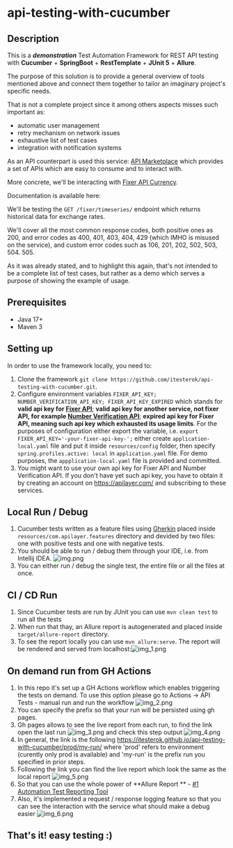 # api-testing-with-cucumber

## Description

This is a ***demonstration*** Test Automation Framework for REST API testing with **Cucumber** + **SpringBoot** +
**RestTemplate** + **JUnit 5** + **Allure**.

The purpose of this solution is to provide a general overview of tools mentioned above and connect them together to
tailor an imaginary project's specific needs.

That is not a complete project since it among others aspects misses such important as:

* automatic user management
* retry mechanism on network issues
* exhaustive list of test cases
* integration with notification systems

As an API counterpart is used this service: [API Marketplace](https://apilayer.com/) which provides a set of APIs which
are easy to consume and to interact with.

More concrete, we'll be interacting with [Fixer API Currency](https://apilayer.com/marketplace/fixer-api).

Documentation is available here:

We'll be testing the ```GET /fixer/timeseries/``` endpoint which returns historical data for exchange rates.

We'll cover all the most common response codes, both positive ones as 200, and error codes as 400, 401, 403, 404,
429 (which IMHO is misused on the service), and custom error codes such as 106, 201, 202, 502, 503, 504. 505.

As it was already stated, and to highlight this again, that's not intended to be a complete list of test cases, but
rather as a demo which serves a purpose of showing the example of usage.

## Prerequisites

- Java 17+
- Maven 3

## Setting up

In order to use the framework locally, you need to:

1. Clone the framework ```git clone https://github.com/itesterok/api-testing-with-cucumber.git```.
2. Configure environment variables ```FIXER_API_KEY; NUMBER_VERIFICATION_API_KEY; FIXER_API_KEY_EXPIRED``` which stands
   for **valid api key for [Fixer
   API](https://apilayer.com/marketplace/fixer-api?utm_source=apilayermarketplace&utm_medium=featured)**; **valid api
   key
   for another service, not fixer API, for
   example [Number Verification API](https://apilayer.com/marketplace/number_verification-api)**; **expired api key for
   Fixer API, meaning such api key which exhausted its usage limits**. For the purposes of configuration either export
   the variable, i.e. ```export FIXER_API_KEY='-your-fixer-api-key-';``` either create ```application-local.yaml``` file
   and put it inside ```resources/config``` folder, then specify ```spring.profiles.active: local```
   in ```application.yaml``` file. For demo purposes, the ```appplication-local.yaml``` file is provided and committed.
3. You might want to use your own api key for Fixer API and Number Verification API. If you don't have yet such api
   key, you have to obtain it by creating an account on https://apilayer.com/ and subscribing to these services.

## Local Run / Debug

1. Cucumber tests written as a feature files using [Gherkin](https://cucumber.io/docs/gherkin/reference/) placed
   inside ```resources/com.apilayer.features``` directory and devided by two files: one with positive tests and one with
   negative tests.
2. You should be able to run / debug them through your IDE, i.e. from Intellij IDEA. ![img.png](img.png)
3. You can either run / debug the single test, the entire file or all the files at once.

## CI / CD Run

1. Since Cucumber tests are run by JUnit you can use ```mvn clean test``` to run all the tests
2. When run that thay, an Allure report is autogenerated and placed inside ```target/allure-report``` directory.
3. To see the report locally you can use ```mvn allure:serve```. The report will be rendered and served from
   localhost:![img_1.png](img_1.png)

## On demand run from GH Actions

1. In this repo it's set up a GH Actions workflow which enables triggering the tests on demand. To use this option
   please go to Actions -> API Tests - manual run and run the workflow ![img_2.png](img_2.png)
2. You can specify the prefix so that your run will be persisted using gh pages.
3. Gh pages allows to see the live report from each run, to find the link open the last run ![img_3.png](img_3.png) and
   check this step output ![img_4.png](img_4.png)
4. In general, the link is the following https://itesterok.github.io/api-testing-with-cucumber/prod/my-run/ where 'prod'
   refers to environment (curently only prod is available) and 'my-run' is the prefix run you specified in prior steps.
5. Following the link you can find the live report which look the same as the local report ![img_5.png](img_5.png)
6. So that you can use the whole power of **Allure Report
   ** - [#1 Automation Test Reporting Tool](https://allurereport.org/)
7. Also, it's implemented a request / response logging feature so that you can see the interaction with the service what
   should make a debug easier ![img_6.png](img_6.png)

## That's it! easy testing :) 